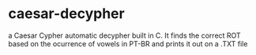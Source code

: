 # caesar-decypher
a Caesar Cypher automatic decypher built in C. It finds the correct ROT based on the ocurrence of vowels in PT-BR and prints it out on a .TXT file

